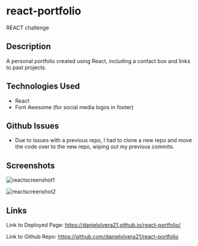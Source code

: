 # react-portfolio

REACT challenge

## Description

A personal portfolio created using React, including a contact box and links to past projects.

## Technologies Used

- React
- Font Awesome (for social media logos in footer)

## Github Issues

- Due to issues with a previous repo, I had to clone a new repo and move the code over to the new repo, wiping out my previous commits.

## Screenshots

![reactscreenshot1](https://user-images.githubusercontent.com/83250389/137229178-92396cae-a04a-4b81-ab6e-f619be834a81.png)

![reactscreenshot2](https://user-images.githubusercontent.com/83250389/137229393-c116478a-73da-4278-b441-ef18169fda64.png)

## Links

Link to Deployed Page:
https://danielolvera21.github.io/react-portfolio/

Link to Github Repo:
https://github.com/danielolvera21/react-portfolio
